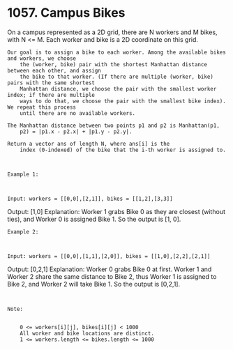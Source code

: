 # 1057. Campus Bikes

On a campus represented as a 2D grid, there are N workers and M
        bikes, with N <= M. Each worker and bike is a 2D coordinate on this grid.
    

    Our goal is to assign a bike to each worker. Among the available bikes and workers, we choose
        the (worker, bike) pair with the shortest Manhattan distance between each other, and assign
        the bike to that worker. (If there are multiple (worker, bike) pairs with the same shortest
        Manhattan distance, we choose the pair with the smallest worker index; if there are multiple
        ways to do that, we choose the pair with the smallest bike index). We repeat this process
        until there are no available workers.

    The Manhattan distance between two points p1 and p2 is Manhattan(p1,
        p2) = |p1.x - p2.x| + |p1.y - p2.y|.

    Return a vector ans of length N, where ans[i] is the
        index (0-indexed) of the bike that the i-th worker is assigned to.

     

    Example 1:

    

    Input: workers = [[0,0],[2,1]], bikes = [[1,2],[3,3]]
Output: [1,0]
Explanation: 
Worker 1 grabs Bike 0 as they are closest (without ties), and Worker 0 is assigned Bike 1. So the output is [1, 0].

    Example 2:

    

    Input: workers = [[0,0],[1,1],[2,0]], bikes = [[1,0],[2,2],[2,1]]
Output: [0,2,1]
Explanation: 
Worker 0 grabs Bike 0 at first. Worker 1 and Worker 2 share the same distance to Bike 2, thus Worker 1 is assigned to Bike 2, and Worker 2 will take Bike 1. So the output is [0,2,1].

     

    Note:

    
        0 <= workers[i][j], bikes[i][j] < 1000
        All worker and bike locations are distinct.
        1 <= workers.length <= bikes.length <= 1000